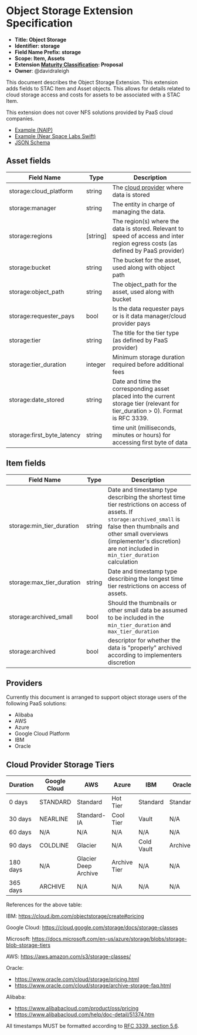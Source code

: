 # Object Storage Extension Specification

- **Title: Object Storage**
- **Identifier: storage**
- **Field Name Prefix: storage**
- **Scope: Item, Assets**
- **Extension [Maturity Classification](../README.md#extension-maturity): Proposal**
- **Owner**: @davidraleigh

This document describes the Object Storage Extension. This extension adds fields to STAC Item and Asset objects. This allows for details related to cloud storage access and costs for assets to be associated with a STAC Item.

This extension does not cover NFS solutions provided by PaaS cloud companies. 

- [Example (NAIP)](examples/example-naip.json)
- [Example (Near Space Labs Swift)](examples/example-nsl.json)
- [JSON Schema](json-schema/schema.json)

## Asset fields

| Field Name  | Type   | Description |
| ----------- | ------ | ----------- |
| storage:cloud_platform        | string    | The [cloud provider](#providers) where data is stored |
| storage:manager               | string    | The entity in charge of managing the data. |
| storage:regions               | \[string]  | The region(s) where the data is stored. Relevant to speed of access and inter region egress costs (as defined by PaaS provider) |
| storage:bucket                | string    | The bucket for the asset, used along with object path |
| storage:object_path           | string    | The object_path for the asset, used along with bucket |
| storage:requester_pays        | bool      | Is the data requester pays or is it data manager/cloud provider pays |
| storage:tier                  | string    | The title for the tier type (as defined by PaaS provider) |
| storage:tier_duration         | integer   | Minimum storage duration required before additional fees |
| storage:date_stored           | string    | Date and time the corresponding asset placed into the current storage tier (relevant for tier_duration > 0). Format is RFC 3339. |
| storage:first_byte_latency    | string    | time unit (milliseconds, minutes or hours) for accessing first byte of data |

## Item fields

| Field Name  | Type   | Description |
| ----------- | ------ | ----------- |
| storage:min_tier_duration   | string  | Date and timestamp type describing the shortest time tier restrictions on access of assets. If `storage:archived_small` is false then thumbnails and other small overviews (implementer's discretion) are not included in `min_tier_duration` calculation |
| storage:max_tier_duration   | string  | Date and timestamp type describing the longest time tier restrictions on access of assets. |
| storage:archived_small         | bool      | Should the thumbnails or other small data be assumed to be included in the `min_tier_duration` and `max_tier_duration` |
| storage:archived              | bool      | descriptor for whether the data is "properly" archived according to implementers discretion |

## Providers
Currently this document is arranged to support object storage users of the following PaaS solutions:

- Alibaba
- AWS
- Azure
- Google Cloud Platform
- IBM
- Oracle

## Cloud Provider Storage Tiers

| Duration      | Google Cloud  | AWS                   | Azure         | IBM           | Oracle    | Alibaba           |
| ------------- | ------------- | --------------------- | ------------- |-------------  | --------- | ---------         |
| 0 days        | STANDARD      | Standard              | Hot Tier      | Standard      | Standard  | Standard          |
| 30 days       | NEARLINE      | Standard-IA           | Cool Tier     | Vault         | N/A       | Infrequent Access |
| 60 days       | N/A           | N/A                   | N/A           | N/A           | N/A       | Archive           |
| 90 days       | COLDLINE      | Glacier               | N/A           | Cold Vault    | Archive   | N/A |
| 180 days      | N/A           | Glacier Deep Archive  | Archive Tier  | N/A           | N/A       | Cold Archive |
| 365 days      | ARCHIVE       | N/A                   | N/A           | N/A           | N/A       | N/A |

References for the above table:

IBM: <https://cloud.ibm.com/objectstorage/create#pricing>

Google Cloud: <https://cloud.google.com/storage/docs/storage-classes>

Microsoft: <https://docs.microsoft.com/en-us/azure/storage/blobs/storage-blob-storage-tiers>

AWS: <https://aws.amazon.com/s3/storage-classes/>

Oracle: 
- <https://www.oracle.com/cloud/storage/pricing.html>
- <https://www.oracle.com/cloud/storage/archive-storage-faq.html>

Alibaba: 
- <https://www.alibabacloud.com/product/oss/pricing>
- <https://www.alibabacloud.com/help/doc-detail/51374.htm>

All timestamps MUST be formatted according to [RFC 3339, section 5.6](https://tools.ietf.org/html/rfc3339#section-5.6).

